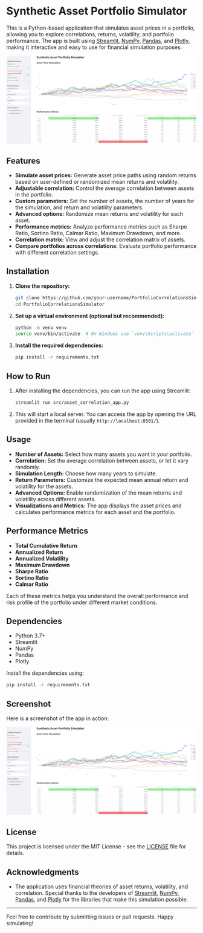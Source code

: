 
# Synthetic Asset Portfolio Simulator

This is a Python-based application that simulates asset prices in a portfolio, allowing you to explore correlations, returns, volatility, and portfolio performance. The app is built using [Streamlit](https://streamlit.io/), [NumPy](https://numpy.org/), [Pandas](https://pandas.pydata.org/), and [Plotly](https://plotly.com/), making it interactive and easy to use for financial simulation purposes.

![App Screenshot](image.png)

## Features

- **Simulate asset prices:** Generate asset price paths using random returns based on user-defined or randomized mean returns and volatility.
- **Adjustable correlation:** Control the average correlation between assets in the portfolio.
- **Custom parameters:** Set the number of assets, the number of years for the simulation, and return and volatility parameters.
- **Advanced options:** Randomize mean returns and volatility for each asset.
- **Performance metrics:** Analyze performance metrics such as Sharpe Ratio, Sortino Ratio, Calmar Ratio, Maximum Drawdown, and more.
- **Correlation matrix:** View and adjust the correlation matrix of assets.
- **Compare portfolios across correlations:** Evaluate portfolio performance with different correlation settings.

## Installation

1. **Clone the repository:**
   ```bash
   git clone https://github.com/your-username/PortfolioCorrelationsSimulator.git
   cd PortfolioCorrelationsSimulator
   ```

2. **Set up a virtual environment (optional but recommended):**
   ```bash
   python -m venv venv
   source venv/bin/activate  # On Windows use `venv\Scripts\activate`
   ```

3. **Install the required dependencies:**
   ```bash
   pip install -r requirements.txt
   ```

## How to Run

1. After installing the dependencies, you can run the app using Streamlit:
   ```bash
   streamlit run src/asset_correlation_app.py
   ```

2. This will start a local server. You can access the app by opening the URL provided in the terminal (usually `http://localhost:8501/`).

## Usage

- **Number of Assets:** Select how many assets you want in your portfolio.
- **Correlation:** Set the average correlation between assets, or let it vary randomly.
- **Simulation Length:** Choose how many years to simulate.
- **Return Parameters:** Customize the expected mean annual return and volatility for the assets.
- **Advanced Options:** Enable randomization of the mean returns and volatility across different assets.
- **Visualizations and Metrics:** The app displays the asset prices and calculates performance metrics for each asset and the portfolio.

## Performance Metrics

- **Total Cumulative Return**
- **Annualized Return**
- **Annualized Volatility**
- **Maximum Drawdown**
- **Sharpe Ratio**
- **Sortino Ratio**
- **Calmar Ratio**

Each of these metrics helps you understand the overall performance and risk profile of the portfolio under different market conditions.

## Dependencies

- Python 3.7+
- Streamlit
- NumPy
- Pandas
- Plotly

Install the dependencies using:
```bash
pip install -r requirements.txt
```

## Screenshot

Here is a screenshot of the app in action:

![App Screenshot](image.png)

## License

This project is licensed under the MIT License - see the [LICENSE](LICENSE) file for details.

## Acknowledgments

- The application uses financial theories of asset returns, volatility, and correlation. Special thanks to the developers of [Streamlit](https://streamlit.io/), [NumPy](https://numpy.org/), [Pandas](https://pandas.pydata.org/), and [Plotly](https://plotly.com/) for the libraries that make this simulation possible.

---

Feel free to contribute by submitting issues or pull requests. Happy simulating!
